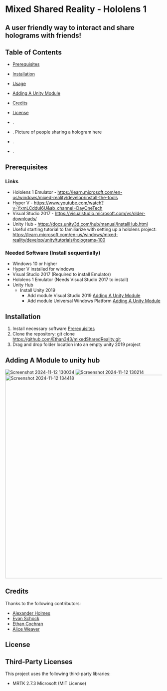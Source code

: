 # Mixed Shared Reality - Hololens 1

## A user friendly way to interact and share holograms with friends!

## Table of Contents
- [Prerequisites](#Prerequisites)
- [Installation](#installation)
- [Usage](#usage)
- [Adding A Unity Module](#Adding-A-Module-to-unity-hub)
- [Credits](#credits)
- [License](#license)

- .
- .
Picture of people sharing a hologram here
- .
- .

## Prerequisites 
### Links
- Hololens 1 Emulator - https://learn.microsoft.com/en-us/windows/mixed-reality/develop/install-the-tools
- Hyper V - https://www.youtube.com/watch?v=YxmLCdduI6U&ab_channel=DayOneTech
- Visual Studio 2017 - https://visualstudio.microsoft.com/vs/older-downloads/
- Unity Hub - https://docs.unity3d.com/hub/manual/InstallHub.html
- Useful starting tutorial to familiarize with setting up a hololens project: https://learn.microsoft.com/en-us/windows/mixed-reality/develop/unity/tutorials/holograms-100

### Needed Software (Install sequentially)
- Windows 10 or higher
- Hyper V installed for windows
- Visual Studio 2017  (Required to install Emulator)
- Hololens 1 Emulator (Needs Visual Studio 2017 to install)
- Unity Hub
  - Install Unity 2019
    - Add module Visual Studio 2019         [Adding A Unity Module](#Adding-A-Module-to-unity-hub)
    - Add module Universal Windows Platform [Adding A Unity Module](#Adding-A-Module-to-unity-hub)

## Installation
1. Install necessary software [Prerequisites](#Prerequisites)
2. Clone the repository:
  git clone https://github.com/Ethan343/mixedSharedReality.git
3. Drag and drop folder location into an empty unity 2019 project 


## Adding A Module to unity hub
![Screenshot 2024-11-12 130034](https://github.com/user-attachments/assets/c27f7586-a9a1-4049-8952-4d383608de81)
![Screenshot 2024-11-12 130214](https://github.com/user-attachments/assets/f37fdc1e-c8ac-45bf-8ea3-db02b13c030b)
<img width="652" alt="Screenshot 2024-11-12 134418" src="https://github.com/user-attachments/assets/534c0233-db96-42fc-93de-9260b9c28dfd">


## Credits
Thanks to the following contributors:
- [Alexander Holmes](https://github.com/ahalex73)
- [Evan Schock](https://github.com/jsm1744)
- [Ethan Cochran](https://github.com/Ethan343)
- [Alice Weaver](https://github.com/jcweaver01)



## License

## Third-Party Licenses
This project uses the following third-party libraries:
- MRTK 2.7.3 Microsoft (MIT License)


